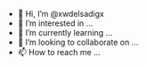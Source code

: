 - 👋 Hi, I’m @xwdelsadigx
- 👀 I’m interested in ...
- 🌱 I’m currently learning ...
- 💞️ I’m looking to collaborate on ...
- 📫 How to reach me ...

<!---
xwdelsadigx/xwdelsadigx is a ✨ special ✨ repository because its `README.md` (this file) appears on your GitHub profile.
You can click the Preview link to take a look at your changes.
--->
